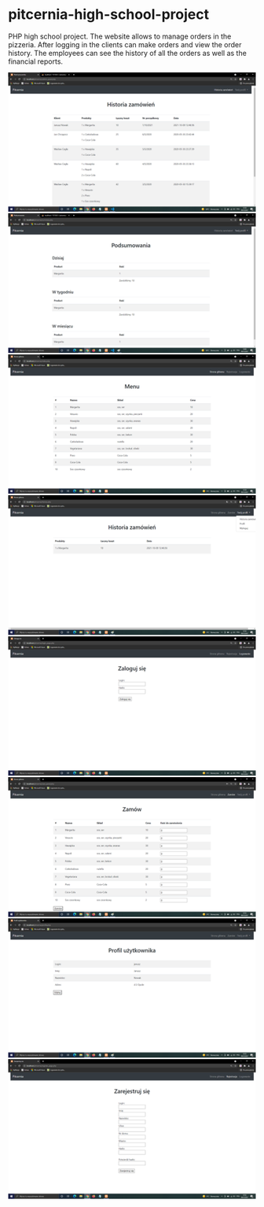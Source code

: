 # pitcernia-high-school-project
PHP high school project. The website allows to manage orders in the pizzeria. After logging in the clients can make orders and view the order history. The employees can see the history of all  the orders as well as the financial reports.

![](screenshots/admin_history.png)
![](screenshots/admin_summary.png)
![](screenshots/glowna.png)
![](screenshots/history.png)
![](screenshots/login.png)
![](screenshots/order.png)
![](screenshots/profile.png)
![](screenshots/register.png)
